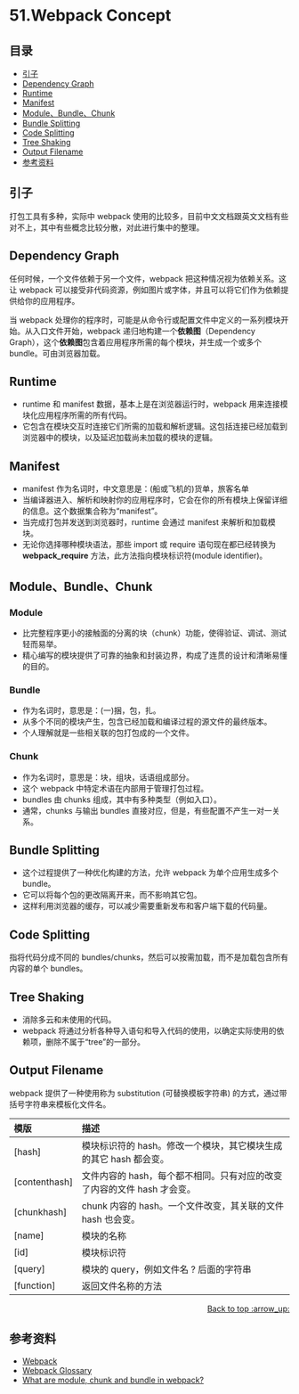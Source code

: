 # 51.Webpack Concept
## <a name="index"></a> 目录
- [引子](#start)
- [Dependency Graph](#dependency)
- [Runtime](#runtime)
- [Manifest](#manifest)
- [Module、Bundle、Chunk](#mbc)
- [Bundle Splitting](#bs)
- [Code Splitting](#cs)
- [Tree Shaking](#ts)
- [Output Filename](#of)
- [参考资料](#reference)


## <a name="start"></a> 引子
打包工具有多种，实际中 webpack 使用的比较多，目前中文文档跟英文文档有些对不上，其中有些概念比较分散，对此进行集中的整理。

## <a name="dependency"></a> Dependency Graph
任何时候，一个文件依赖于另一个文件，webpack 把这种情况视为依赖关系。这让 webpack 可以接受非代码资源，例如图片或字体，并且可以将它们作为依赖提供给你的应用程序。

当 webpack 处理你的程序时，可能是从命令行或配置文件中定义的一系列模块开始。从入口文件开始，webpack 递归地构建一个**依赖图**（Dependency Graph），这个**依赖图**包含着应用程序所需的每个模块，并生成一个或多个 bundle。可由浏览器加载。

## <a name="runtime"></a> Runtime
- runtime 和 manifest 数据，基本上是在浏览器运行时，webpack 用来连接模块化应用程序所需的所有代码。
- 它包含在模块交互时连接它们所需的加载和解析逻辑。这包括连接已经加载到浏览器中的模块，以及延迟加载尚未加载的模块的逻辑。

## <a name="manifest"></a> Manifest
- manifest 作为名词时，中文意思是：(船或飞机的)货单，旅客名单
- 当编译器进入、解析和映射你的应用程序时，它会在你的所有模块上保留详细的信息。这个数据集合称为“manifest”。
- 当完成打包并发送到浏览器时，runtime 会通过 manifest 来解析和加载模块。
- 无论你选择哪种模块语法，那些 import 或 require 语句现在都已经转换为 __webpack_require__ 方法，此方法指向模块标识符(module identifier)。

## <a name="mbc"></a> Module、Bundle、Chunk
### Module
- 比完整程序更小的接触面的分离的块（chunk）功能，使得验证、调试、测试轻而易举。
- 精心编写的模块提供了可靠的抽象和封装边界，构成了连贯的设计和清晰易懂的目的。

### Bundle
- 作为名词时，意思是：(一)捆，包，扎。
- 从多个不同的模块产生，包含已经加载和编译过程的源文件的最终版本。
- 个人理解就是一些相关联的包打包成的一个文件。

### Chunk
- 作为名词时，意思是：块，组块，话语组成部分。
- 这个 webpack 中特定术语在内部用于管理打包过程。
- bundles 由 chunks 组成，其中有多种类型（例如入口）。
- 通常，chunks 与输出 bundles 直接对应，但是，有些配置不产生一对一关系。

## <a name="bs"></a> Bundle Splitting
- 这个过程提供了一种优化构建的方法，允许 webpack 为单个应用生成多个 bundle。
- 它可以将每个包的更改隔离开来，而不影响其它包。
- 这样利用浏览器的缓存，可以减少需要重新发布和客户端下载的代码量。

## <a name="cs"></a> Code Splitting
指将代码分成不同的 bundles/chunks，然后可以按需加载，而不是加载包含所有内容的单个 bundles。

## <a name="ts"></a> Tree Shaking
- 消除多云和未使用的代码。
- webpack 将通过分析各种导入语句和导入代码的使用，以确定实际使用的依赖项，删除不属于“tree”的一部分。

## <a name="of"></a> Output Filename
webpack 提供了一种使用称为 substitution (可替换模板字符串) 的方式，通过带括号字符串来模板化文件名。

模版 | 描述
:------------ | :-------------
[hash] | 模块标识符的 hash。修改一个模块，其它模块生成的其它 hash 都会变。
[contenthash] | 文件内容的 hash，每个都不相同。只有对应的改变了内容的文件 hash 才会变。
[chunkhash] | chunk 内容的 hash。一个文件改变，其关联的文件 hash 也会变。
[name] | 模块的名称
[id] | 模块标识符
[query] | 模块的 query，例如文件名 ? 后面的字符串
[function] | 返回文件名称的方法

<div align="right"><a href="#index">Back to top :arrow_up:</a></div>




## <a name="reference"></a> 参考资料
- [Webpack][url-docs-webpack]
- [Webpack Glossary][url-docs-glossary]
- [What are module, chunk and bundle in webpack?][url-stack-ques1]


[url-base]:https://xxholic.github.io/segment/images


[url-docs-glossary]:https://webpack.js.org/glossary/
[url-docs-webpack]:https://webpack.js.org
[url-stack-ques1]:https://stackoverflow.com/questions/42523436/what-are-module-chunk-and-bundle-in-webpack